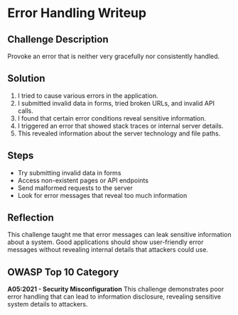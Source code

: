 # Error Handling Writeup

## Challenge Description
Provoke an error that is neither very gracefully nor consistently handled.

## Solution
1. I tried to cause various errors in the application.
2. I submitted invalid data in forms, tried broken URLs, and invalid API calls.
3. I found that certain error conditions reveal sensitive information.
4. I triggered an error that showed stack traces or internal server details.
5. This revealed information about the server technology and file paths.

## Steps
- Try submitting invalid data in forms
- Access non-existent pages or API endpoints
- Send malformed requests to the server
- Look for error messages that reveal too much information

## Reflection
This challenge taught me that error messages can leak sensitive information about a system. Good applications should show user-friendly error messages without revealing internal details that attackers could use.

## OWASP Top 10 Category
**A05:2021 - Security Misconfiguration**
This challenge demonstrates poor error handling that can lead to information disclosure, revealing sensitive system details to attackers.